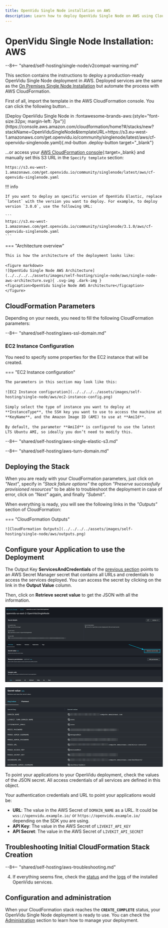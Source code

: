 ```yaml
---
title: OpenVidu Single Node installation on AWS
description: Learn how to deploy OpenVidu Single Node on AWS using CloudFormation
---
```


# OpenVidu Single Node Installation: AWS

--8<-- "shared/self-hosting/single-node/v2compat-warning.md"

This section contains the instructions to deploy a production-ready OpenVidu Single Node deployment in AWS. Deployed services are the same as the [On Premises Single Node Installation](../on-premises/install.md) but automate the process with AWS CloudFormation.

First of all, import the template in the AWS CloudFormation console. You can click the following button...

<div class="center-align" markdown>
[Deploy OpenVidu Single Node in :fontawesome-brands-aws:{style="font-size:32px; margin-left: 7px"}](https://console.aws.amazon.com/cloudformation/home?#/stacks/new?stackName=OpenViduSingleNode&templateURL=https://s3.eu-west-1.amazonaws.com/get.openvidu.io/community/singlenode/latest/aws/cf-openvidu-singlenode.yaml){.md-button .deploy-button target="_blank"}
</div>

...or access your [AWS CloudFormation console](https://console.aws.amazon.com/cloudformation/home?#/stacks/new){:target=_blank} and manually set this S3 URL in the `Specify template` section:

```
https://s3.eu-west-1.amazonaws.com/get.openvidu.io/community/singlenode/latest/aws/cf-openvidu-singlenode.yaml
```

!!! info

    If you want to deploy an specific version of OpenVidu Elastic, replace `latest` with the version you want to deploy. For example, to deploy version `3.0.0`, use the following URL:

    ```
    https://s3.eu-west-1.amazonaws.com/get.openvidu.io/community/singlenode/3.1.0/aws/cf-openvidu-singlenode.yaml
    ```

=== "Architecture overview"

    This is how the architecture of the deployment looks like:

    <figure markdown>
    ![OpenVidu Single Node AWS Architecture](../../../../assets/images/self-hosting/single-node/aws/single-node-aws-architecture.svg){ .svg-img .dark-img }
    <figcaption>OpenVidu Single Node AWS Architecture</figcaption>
    </figure>

## CloudFormation Parameters

Depending on your needs, you need to fill the following CloudFormation parameters:

--8<-- "shared/self-hosting/aws-ssl-domain.md"

### EC2 Instance Configuration

You need to specify some properties for the EC2 instance that will be created.

=== "EC2 Instance configuration"

    The parameters in this section may look like this:

    ![EC2 Instance configuration](../../../../assets/images/self-hosting/single-node/aws/ec2-instance-config.png)

    Simply select the type of instance you want to deploy at **InstanceType**, the SSH key you want to use to access the machine at **KeyName**, and the Amazon Image ID (AMI) to use at **AmiId**.

    By default, the parameter **AmiId** is configured to use the latest LTS Ubuntu AMI, so ideally you don’t need to modify this.

--8<-- "shared/self-hosting/aws-single-elastic-s3.md"

--8<-- "shared/self-hosting/aws-turn-domain.md"

## Deploying the Stack

When you are ready with your CloudFormation parameters, just click on _"Next"_, specify in _"Stack failure options"_ the option _"Preserve successfully provisioned resources"_ to be able to troubleshoot the deployment in case of error, click on _"Next"_ again, and finally _"Submit"_.

When everything is ready, you will see the following links in the _"Outputs"_ section of CloudFormation:

=== "CloudFormation Outputs"

    ![CloudFormation Outputs](../../../../assets/images/self-hosting/single-node/aws/outputs.png)

## Configure your Application to use the Deployment

The Output Key **ServicesAndCredentials** of the [previous section](#deploying-the-stack) points to an AWS Secret Manager secret that contains all URLs and credentials to access the services deployed. You can access the secret by clicking on the link in the **Output Value** column.

Then, click on **Retrieve secret value** to get the JSON with all the information.

<div class="grid-container">

<div class="grid-50"><p><a class="glightbox" href="../../../../../assets/images/self-hosting/single-node/aws/1-secrets-retrieve.png" data-type="image" data-width="100%" data-height="auto" data-desc-position="bottom"><img src="../../../../../assets/images/self-hosting/single-node/aws/1-secrets-retrieve.png" loading="lazy"/></a></p></div>

<div class="grid-50"><p><a class="glightbox" href="../../../../../assets/images/self-hosting/single-node/aws/2-secrets.png" data-type="image" data-width="100%" data-height="auto" data-desc-position="bottom"><img src="../../../../../assets/images/self-hosting/single-node/aws/2-secrets.png" loading="lazy"/></a></p></div>

</div>

To point your applications to your OpenVidu deployment, check the values of the JSON secret. All access credentials of all services are defined in this object.

Your authentication credentials and URL to point your applications would be:

- **URL**: The value in the AWS Secret of `DOMAIN_NAME` as a URL. It could be `wss://openvidu.example.io/` or `https://openvidu.example.io/` depending on the SDK you are using.
- **API Key**: The value in the AWS Secret of `LIVEKIT_API_KEY`
- **API Secret**: The value in the AWS Secret of `LIVEKIT_API_SECRET`



## Troubleshooting Initial CloudFormation Stack Creation

--8<-- "shared/self-hosting/aws-troubleshooting.md"

4. If everything seems fine, check the [status](../on-premises/admin.md#checking-the-status-of-services) and the [logs](../on-premises/admin.md#checking-logs) of the installed OpenVidu services.

## Configuration and administration

When your CloudFormation stack reaches the **`CREATE_COMPLETE`** status, your OpenVidu Single Node deployment is ready to use. You can check the [Administration](./admin.md) section to learn how to manage your deployment.
